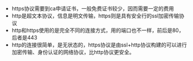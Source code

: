 * https协议需要到ca申请证书，一般免费证书较少，因而需要一定的费用
* http是超文本协议，信息是明文传输，https则是具有安全行的ssl加密传输协议
* http和https使用的是完全不同的连接方式，用的端口也不一样，前后是80，后者是443
* http的连接很简单，是无状态的，https协议是由ssl+http协议构建的可以进行加密传输、身份认证的网络协议，比http协议更安全。